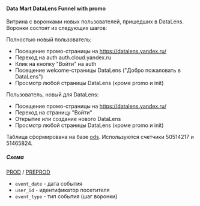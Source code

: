 #### Data Mart DataLens Funnel with promo
Витрина с воронками новых пользователей, пришедших в DataLens. Воронки состоят из следующих шагов:

Полностью новый пользователь:
* Посещение промо-страницы на https://datalens.yandex.ru/
* Переход на auth auth.cloud.yandex.ru
* Клик на кнопку "Войти" на auth
* Посещение welcome-страницы DataLens ("Добро пожаловать в DataLens")
* Просмотр любой страницы DataLens (кроме promo и init)

Пользователь, новый для DataLens:
* Посещение промо-страницы на https://datalens.yandex.ru/
* Переход на страницу "Войти"
* Открытие или создание нового DataLens
* Просмотр любой страницы DataLens (кроме promo и init)

Таблица сформирована на базе [ods](../../../../ods/yt/metrika/hit_log/README.md).
Используются счетчики 50514217 и 51465824.

##### Схема

[PROD](https://yt.yandex-team.ru/hahn/navigation?path=//home/cloud-dwh/data/prod/cdm/datalens/dm_datalens_funnel_with_promo)
/ [PREPROD](https://yt.yandex-team.ru/hahn/navigation?path=//home/cloud-dwh/data/preprod/cdm/datalens/dm_datalens_funnel_with_promo)

* `event_date` - дата события
* `user_id` - идентификатор посетителя
* `event_type` - тип события (шаг воронки)
